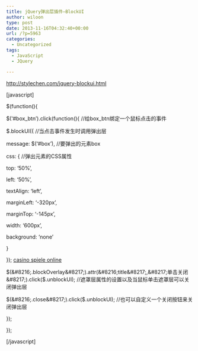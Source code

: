 ```yaml
---
title: jQuery弹出层插件–BlockUI
author: wiloon
type: post
date: 2013-11-16T04:32:40+00:00
url: /?p=5963
categories:
  - Uncategorized
tags:
  - JavaScript
  - JQuery

---
```

<http://stylechen.com/jquery-blockui.html>

[javascript]

<script src="http://ajax.googleapis.com/ajax/libs/jquery/1.4.2/jquery.min.js" type="text/javascript"></script>
  
<script src="images/jquery.blockUI.js" type="text/javascript"></script>



$(function(){
  
$(&#8216;#box\_btn&#8217;).click(function(){ //给box\_btn绑定一个鼠标点击的事件
   
$.blockUI({ //当点击事件发生时调用弹出层
   
message: $(&#8216;#box&#8217;), //要弹出的元素box
   
css: { //弹出元素的CSS属性
   
top: &#8216;50%&#8217;,
   
left: &#8216;50%&#8217;,
   
textAlign: &#8216;left&#8217;,
   
marginLeft: &#8216;-320px&#8217;,
   
marginTop: &#8216;-145px&#8217;,
   
width: &#8216;600px&#8217;,
   
background: &#8216;none&#8217;
   
}
   
}); <a href="http://zwitserlandcasino.ch/">casino spiele online</a>
   
$(&#8216;.blockOverlay&#8217;).attr(&#8216;title&#8217;,&#8217;单击关闭&#8217;).click($.unblockUI); //遮罩层属性的设置以及当鼠标单击遮罩层可以关闭弹出层
   
$(&#8216;.close&#8217;).click($.unblockUI); //也可以自定义一个关闭按钮来关闭弹出层
  
});
  
});

[/javascript]